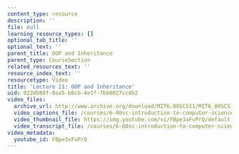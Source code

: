 ```yaml
---
content_type: resource
description: ''
file: null
learning_resource_types: []
optional_tab_title: ''
optional_text: ''
parent_title: OOP and Inheritance
parent_type: CourseSection
related_resources_text: ''
resource_index_text: ''
resourcetype: Video
title: 'Lecture 11: OOP and Inheritance'
uid: 022db88f-8aa5-b6cb-4e1f-fbb0027ccdb2
video_files:
  archive_url: http://www.archive.org/download/MIT6.00SCS11/MIT6_00SCS11_lec11_300k.mp4
  video_captions_file: /courses/6-00sc-introduction-to-computer-science-and-programming-spring-2011/06caa852329e5cd59d2fbbd0faab0994_FBpe3xFvPrQ.vtt
  video_thumbnail_file: https://img.youtube.com/vi/FBpe3xFvPrQ/default.jpg
  video_transcript_file: /courses/6-00sc-introduction-to-computer-science-and-programming-spring-2011/264c3c9c72ffd62313618e689eca7b00_FBpe3xFvPrQ.pdf
video_metadata:
  youtube_id: FBpe3xFvPrQ
---
```

